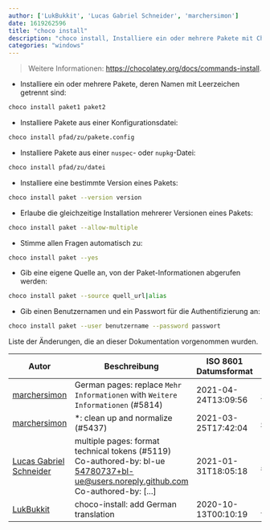 ```yaml
---
author: ['LukBukkit', 'Lucas Gabriel Schneider', 'marchersimon']
date: 1619262596
title: "choco install"
description: "choco install, Installiere ein oder mehrere Pakete mit Chocolatey."
categories: "windows"
---
```

> Weitere Informationen: <https://chocolatey.org/docs/commands-install>.

- Installiere ein oder mehrere Pakete, deren Namen mit Leerzeichen getrennt sind:

```bash
choco install paket1 paket2
```

- Installiere Pakete aus einer Konfigurationsdatei:

```bash
choco install pfad/zu/pakete.config
```

- Installiere Pakete aus einer `nuspec`- oder `nupkg`-Datei:

```bash
choco install pfad/zu/datei
```

- Installiere eine bestimmte Version eines Pakets:

```bash
choco install paket --version version
```

- Erlaube die gleichzeitige Installation mehrerer Versionen eines Pakets:

```bash
choco install paket --allow-multiple
```

- Stimme allen Fragen automatisch zu:

```bash
choco install paket --yes
```

- Gib eine eigene Quelle an, von der Paket-Informationen abgerufen werden:

```bash
choco install paket --source quell_url|alias
```

- Gib einen Benutzernamen und ein Passwort für die Authentifizierung an:

```bash
choco install paket --user benutzername --password passwort
```
Liste der Änderungen, die an dieser Dokumentation vorgenommen wurden.


Autor | Beschreibung | ISO 8601 Datumsformat | Link zu GitHub
------|-----|-----|-----
[marchersimon](mailto:50295997+marchersimon@users.noreply.github.com) | German pages: replace `Mehr Informationen` with `Weitere Informationen` (#5814) | 2021-04-24T13:09:56 | [0a15df6ce3d7](https://github.com/tldr-pages/tldr/commit/0a15df6ce3d790b71b8fa4ae2e8befe0ed0806c7)
[marchersimon](mailto:50295997+marchersimon@users.noreply.github.com) | *: clean up and normalize (#5437) | 2021-03-25T17:42:04 | [de311e174960](https://github.com/tldr-pages/tldr/commit/de311e17496083a7f805793ef228995ecc7e8c97)
[Lucas Gabriel Schneider](mailto:casdpa@gmail.com) | multiple pages: format technical tokens (#5119) Co-authored-by: bl-ue <54780737+bl-ue@users.noreply.github.com> Co-authored-by: [...] | 2021-01-31T18:05:18 | [a5fe31bc47ae](https://github.com/tldr-pages/tldr/commit/a5fe31bc47aece3efa5e66b52b3cf384f27d5d72)
[LukBukkit](mailto:luk.bukkit@gmail.com) | choco-install: add German translation | 2020-10-13T00:10:19 | [240988d41960](https://github.com/tldr-pages/tldr/commit/240988d4196088be1eb7412b0ca7d10060537f88)

